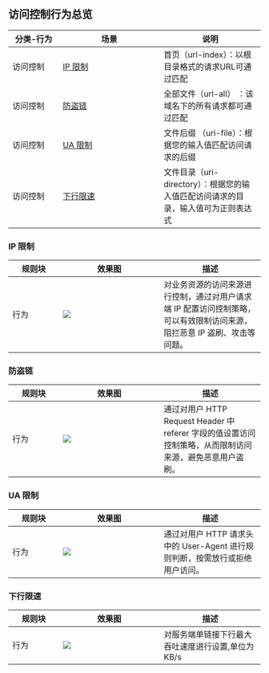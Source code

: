 <style> table th:nth-of-type(1) {width:20%; } table th:nth-of-type(2){ width:40%; } table th:nth-of-type(3){ width:40%;  } </style>

## 访问控制行为总览
| 分类-行为 | 场景            | 说明                                                         |
| --------- | --------------- | ------------------------------------------------------------ |
| 访问控制  | [IP 限制](#m1)  | 首页（url-index）：以根目录格式的请求URL可通过匹配           |
| 访问控制  | [防盗链](#m2)   | 全部文件（url-all） ：该域名下的所有请求都可通过匹配         |
| 访问控制  | [UA 限制](#m3)  | 文件后缀 （uri-file）：根据您的输入值匹配访问请求的后缀      |
| 访问控制  | [下行限速](#m4) | 文件目录（uri-directory）：根据您的输入值匹配访问请求的目录，输入值可为正则表达式 |

[](id:m1)
### IP 限制

| 规则块 | 效果图                                                       | 描述                                                         |
| ------ | ------------------------------------------------------------ | ------------------------------------------------------------ |
| 行为   | ![](https://qcloudimg.tencent-cloud.cn/raw/271a3703cbe3ba68a93665246785ce6b.png) | 对业务资源的访问来源进行控制，通过对用户请求端 IP 配置访问控制策略，可以有效限制访问来源，阻拦恶意 IP 盗刷、攻击等问题。 |

[](id:m2)
### 防盗链
| 规则块 | 效果图                                                       | 描述                                                         |
| ------ | ------------------------------------------------------------ | ------------------------------------------------------------ |
| 行为   | ![](https://qcloudimg.tencent-cloud.cn/raw/f7e1decadd0dab3574be54e9c1a85bcd.png) | 通过对用户 HTTP Request Header 中 referer 字段的值设置访问控制策略，从而限制访问来源，避免恶意用户盗刷。 |

[](id:m3)
### UA 限制
| 规则块 | 效果图                                                       | 描述                                                         |
| ------ | ------------------------------------------------------------ | ------------------------------------------------------------ |
| 行为   | ![](https://qcloudimg.tencent-cloud.cn/raw/89b10fcbe0e2b9a1705fc1291a41a613.png) | 通过对用户 HTTP 请求头中的 User-Agent 进行规则判断，按需放行或拒绝用户访问。 |


[](id:m4)
### 下行限速

| 规则块 | 效果图                                                       | 描述                                              |
| ------ | ------------------------------------------------------------ | ------------------------------------------------- |
| 行为   | ![](https://qcloudimg.tencent-cloud.cn/raw/263dcc8f074de74f18483ceafd2550c7.png) | 对服务端单链接下行最大吞吐速度进行设置,单位为KB/s |
